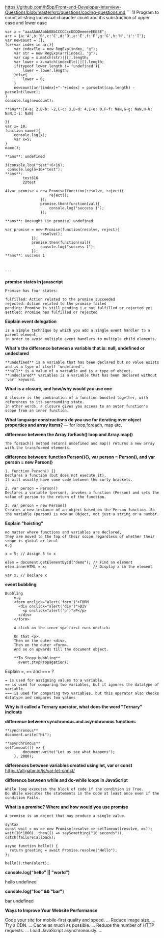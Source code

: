 https://github.com/h5bp/Front-end-Developer-Interview-Questions/blob/master/src/questions/coding-questions.md
    ```
    1) Program to count all string indivivual character count and it's substraction of upper case and lower case 
    
    var x = "aaaAAAAAbbbBBbCCCCCccDDDDeeeeeEEEEE";
    arr = {a:'A',b:'B',c:'C',d:'D',e:'E',f:'F',g:'G',h:'H','i':'I'};
    var newcount = [];
    for(var index in arr){
        var indexEle = new RegExp(index, "g");
        var str = new RegExp(arr[index], "g");
        var cap = x.match(str)||[].length;
        var lower = x.match(indexEle)||[].length;
        if(typeof lower.length != 'undefined'){ 
            lower = lower.length;
        }else{
            lower = 0;
        }
        newcount[arr[index]+"-"+index] = parseInt(cap.length) - parseInt(lower);
    }
    console.log(newcount);
    
    **ans**:[A-a: 2,B-b: -2,C-c: 3,D-d: 4,E-e: 0,F-f: NaN,G-g: NaN,H-h: NaN,I-i: NaN]
    
    2)
    var x= 10;
    function name(){
        console.log(x);
        var x=5;
    }
    name();
    
    **ans**: undefined
    
    3)console.log("test"+6+16);
     console.log(6+16+"test");
    **ans**: 
            test616 
            22test
    
    4)var promise = new Promise(function(resolve, reject){
                        reject();
                    });
                    promise.then(function(val){
                        console.log("success 1");
                    });
    
    **ans**: Uncaught (in promise) undefined
    
    var promise = new Promise(function(resolve, reject){
                    resolve();
                });
                promise.then(function(val){
                    console.log("success 1");
                });
    **ans**: success 1

    
    
    ```



**promise states in javascript**
```
Promise has four states:

fulfilled: Action related to the promise succeeded
rejected: Action related to the promise failed
pending: Promise is still pending i.e not fulfilled or rejected yet
settled: Promise has fulfilled or rejected

```

**Explain event delegation**
```
is a simple technique by which you add a single event handler to a parent element,
in order to avoid multiple event handlers to multiple child elements.
```
**What's the difference between a variable that is: null, undefined or undeclared**
```
**undefined** is a variable that has been declared but no value exists and is a type of itself 'undefined'.
**null** is a value of a variable and is a type of object.
**undeclared** variables is a variable that has been declared without 'var' keyword.
```
**What is a closure, and how/why would you use one**
```
A closure is the combination of a function bundled together, with references to its surrounding state. 
In other words, a closure gives you access to an outer function's scope from an inner function.
```
**What language constructions do you use for iterating over object properties and array items?** — for loop,foreach, map etc.

**difference between the Array.forEach() loop and Array.map()**
```
The forEach() method returns undefined and map() returns a new array with the transformed elements.
```
**difference between: function Person(){}, var person = Person(), and var person = new Person()**
```
1. function Person() {}
Declares a function (but does not execute it).
It will usually have some code between the curly brackets.

2. var person = Person()
Declares a variable (person), invokes a function (Person) and sets the value of person to the return of the function.

3. var person = new Person()
Creates a new instance of an object based on the Person function. So the variable (person) is now an Object, not just a string or a number.
```
**Explain "hoisting"**
```
no matter where functions and variables are declared, 
they are moved to the top of their scope regardless of whether their scope is global or local
e.g

x = 5; // Assign 5 to x

elem = document.getElementById("demo"); // Find an element
elem.innerHTML = x;                     // Display x in the element

var x; // Declare x

```
**event bubbling**
```
Bubbling 
    e.g
    <form onclick="alert('form')">FORM
      <div onclick="alert('div')">DIV
        <p onclick="alert('p')">P</p>
      </div>
    </form>

    A click on the inner <p> first runs onclick:

    On that <p>.
    Then on the outer <div>.
    Then on the outer <form>.
    And so on upwards till the document object.

    **To Stopp bubbling**
      event.stopPropagation()
```
Explain =, == and === ?
```
= is used for assigning values to a variable, 
== is used for comparing two variables, but it ignores the datatype of variable.
=== is used for comparing two variables, but this operator also checks datatype and compares two values
```
**Why is it called a Ternary operator, what does the word "Ternary" indicate**

**difference between synchronous and asynchronous functions**
```
**synchronous** 
document.write("Hi");

**asynchronous**
setTimeout(() => {
        document.write("Let us see what happens");
    }, 2000);
```
**differences between variables created using let, var or const**
https://alligator.io/js/var-let-const/

**difference between while and do-while loops in JavaScript**
```
While loop executes the block of code if the condition is True.
Do While executes the statements in the code at least once even if the condition Fails.
```

**What is a promise? Where and how would you use promise**
```
A promise is an object that may produce a single value.

syntax
const wait = ms => new Promise(resolve => setTimeout(resolve, ms)); 
wait(10*1000). then(() => saySomething("10 seconds")). catch(failureCallback); 

async function hello() {
  return greeting = await Promise.resolve("Hello");
};

hello().then(alert);

```

**console.log("hello" || "world")**

hello
undefined

**console.log("foo" && "bar")**

bar
undefined



**Ways to Improve Your Website Performance**

Code your site for mobile-first quality and speed. ...
Reduce image size. ...
Try a CDN. ...
Cache as much as possible. ...
Reduce the number of HTTP requests. ...
Load JavaScript asynchronously. ...
